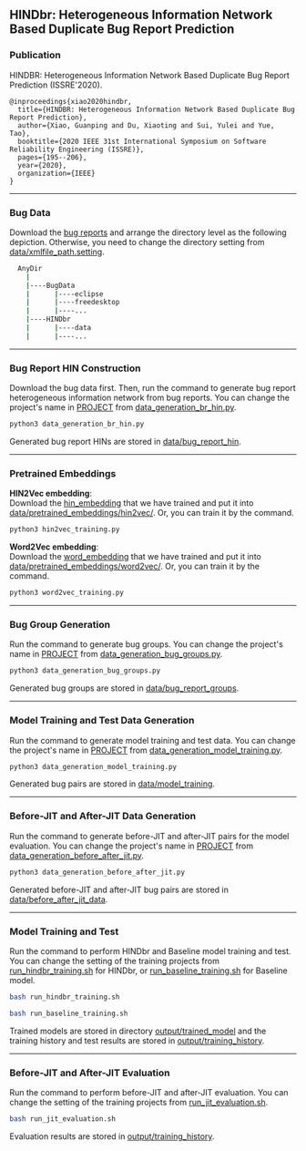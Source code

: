 ## HINDbr: Heterogeneous Information Network Based Duplicate Bug Report Prediction

### Publication
HINDBR: Heterogeneous Information Network Based Duplicate Bug Report Prediction (ISSRE'2020).

```
@inproceedings{xiao2020hindbr,
  title={HINDBR: Heterogeneous Information Network Based Duplicate Bug Report Prediction},
  author={Xiao, Guanping and Du, Xiaoting and Sui, Yulei and Yue, Tao},
  booktitle={2020 IEEE 31st International Symposium on Software Reliability Engineering (ISSRE)},
  pages={195--206},
  year={2020},
  organization={IEEE}
}
```
---

### Bug Data

Download the [bug reports](https://github.com/hindbr/BugData) and arrange the directory level as the following depiction. Otherwise, you need to change the directory setting from <ins>data/xmlfile_path.setting</ins>.
```sh
  AnyDir   
    |  
    |----BugData  
    |      |----eclipse  
    |      |----freedesktop  
    |      |----...  
    |----HINDbr 
    |      |----data
    |      |----...
```
  
---

### Bug Report HIN Construction
Download the bug data first. Then, run the command to generate bug report heterogeneous information network from bug reports. You can change the project's name in <ins>PROJECT</ins> from <ins>data_generation_br_hin.py</ins>.
```sh
python3 data_generation_br_hin.py
```
Generated bug report HINs are stored in <ins>data/bug_report_hin</ins>.

---

### Pretrained Embeddings
<b>HIN2Vec embedding</b>:  
Download the [hin_embedding](https://drive.google.com/drive/folders/1_3LeYmWu5lcRWdJICubu_vssrtTwRRgR?usp=sharing) that we have trained and put it into <ins>data/pretrained_embeddings/hin2vec/</ins>. Or, you can train it by the command.
```sh
python3 hin2vec_training.py
```

<b>Word2Vec embedding</b>:    
Download the [word_embedding](https://drive.google.com/drive/folders/1srUUWp1x_nYUF714NhBLmxmwyZF5raM4?usp=sharing) that we have trained and put it into <ins>data/pretrained_embeddings/word2vec/</ins>. Or, you can train it by the command.
```sh
python3 word2vec_training.py
```
  
---

### Bug Group Generation  
Run the command to generate bug groups. You can change the project's name in <ins>PROJECT</ins> from <ins>data_generation_bug_groups.py</ins>.
```sh
python3 data_generation_bug_groups.py
```
Generated bug groups are stored in <ins>data/bug_report_groups</ins>.

---
### Model Training and Test Data Generation
Run the command to generate model training and test data. You can change the project's name in <ins>PROJECT</ins> from <ins>data_generation_model_training.py</ins>.
```sh
python3 data_generation_model_training.py
```
Generated bug pairs are stored in <ins>data/model_training</ins>.

---

### Before-JIT and After-JIT Data Generation
Run the command to generate before-JIT and after-JIT pairs for the model evaluation. You can change the project's name in <ins>PROJECT</ins> from <ins>data_generation_before_after_jit.py</ins>.
```sh
python3 data_generation_before_after_jit.py
```
Generated before-JIT and after-JIT bug pairs are stored in <ins>data/before_after_jit_data</ins>.

---

### Model Training and Test 

Run the command to perform HINDbr and Baseline model training and test. You can change the setting of the training projects from <ins>run_hindbr_training.sh</ins> for HINDbr, or <ins>run_baseline_training.sh</ins> for Baseline model. 
```sh
bash run_hindbr_training.sh
```
```sh
bash run_baseline_training.sh
```
Trained models are stored in directory <ins>output/trained_model</ins> and the training history and test results are stored in <ins>output/training_history</ins>.

---

### Before-JIT and After-JIT Evaluation
Run the command to perform before-JIT and after-JIT evaluation. You can change the setting of the training projects from <ins>run_jit_evaluation.sh</ins>.
```sh
bash run_jit_evaluation.sh
```
Evaluation results are stored in <ins>output/training_history</ins>.
